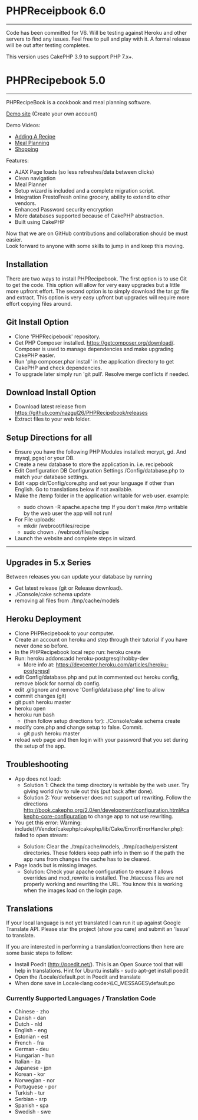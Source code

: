 # PHPReceipbook 6.0
---
Code has been committed for V6.  Will be testing against Heroku and other servers to find any issues.  Feel free to pull and play with it.  A formal release will be out after testing completes.

This version uses CakePHP 3.9 to support PHP 7.x+.  


# PHPRecipebook 5.0
---

PHPRecipeBook is a cookbook and meal planning software.

<a href="https://warm-beyond-24755.herokuapp.com/">Demo site</a> (Create your own account)

Demo Videos:
* <a href="https://youtu.be/xNUBANz2aVI">Adding A Recipe</a>
* <a href="https://youtu.be/xZZJI407aSs">Meal Planning</a>
* <a href="https://youtu.be/zWtfNrYJJRk">Shopping</a>

Features:
* AJAX Page loads (so less refreshes/data between clicks)
* Clean navigation
* Meal Planner
* Setup wizard is included and a complete migration script.
* Integration PrestoFresh online grocery, ability to extend to other vendors.
* Enhanced Password security encryption
* More databases supported because of CakePHP abstraction.
* Built using CakePHP

Now that we are on GitHub contributions and collaboration should be must easier.  
Look forward to anyone with some skills to jump in and keep this moving.

## Installation
There are two ways to install PHPRecipebook. The first option is to use Git to get the code.  This option will allow for very easy upgrades but a little more 
upfront effort. The second option is to simply download the tar.gz file and extract.  This option is very easy upfront but upgrades will require 
more effort copying files around.

## Git Install Option
* Clone 'PHPRecipebook' repository.
* Get PHP Composer installed. https://getcomposer.org/download/.  Composer is used to manage dependencies and make upgrading CakePHP easier.
* Run 'php composer.phar install' in the application directory to get CakePHP and check dependencies.
* To upgrade later simply run 'git pull'. Resolve merge conflicts if needed.

## Download Install Option
* Download latest release from https://github.com/nazgul26/PHPRecipebook/releases
* Extract files to your web folder. 

## Setup Directions for all
* Ensure you have the following PHP Modules installed: mcrypt, gd. And mysql, pgsql or your DB.
* Create a new database to store the application in. i.e. recipebook
* Edit Configuration DB Configuration Settings <app dir>/Config/database.php to match your database settings. 
* Edit <app dir/Config/core.php and set your language if other than English.  Go to translations below if not available.
* Make the <app install dir>/temp folder in the application writable for web user.  example:
    - sudo chown -R apache.apache tmp
  If you don't make <app install dir>/tmp writable by the web user the app will not run!
* For File uploads:
    - mkdir <app install dir>/webroot/files/recipe
    - sudo chown <your web group>.<your web user> <app install dir>/webroot/files/recipe
* Launch the website and complete steps in wizard.

---
## Upgrades in 5.x Series
Between releases you can update your database by running 
* Get latest release (git or Release download).
* ./Console/cake schema update 
* removing all files from ./tmp/cache/models

## Heroku Deployment

* Clone PHPRecipebook to your computer.
* Create an account on heroku and step through their tutorial if you have never done so before.
* In the PHPRecipebook local repo run: heroku create
* Run: heroku addons:add heroku-postgresql:hobby-dev
    - More info at: https://devcenter.heroku.com/articles/heroku-postgresql
* edit Config/database.php and put in commented out heroku config, remove block for normal db config.
* edit .gitignore and remove 'Config/database.php' line to allow 
* commit changes (git)
* git push heroku master
* heroku open
* heroku run bash
    - (then follow setup directions for): ./Console/cake schema create
* modify core.php and change setup to false. Commit.
    - git push heroku master
* reload web page and then login with your password that you set during the setup of the app.

## Troubleshooting
* App does not load:
  - Solution 1: Check the temp directory is writable by the web user.  Try giving world r/w to rule out this (put back after done).
  - Solution 2: Your webserver does not support url rewriting.  Follow the directions http://book.cakephp.org/2.0/en/development/configuration.html#cakephp-core-configuration to change app to not use rewriting.
* You get this error: Warning: include(/<some path>/Vendor/cakephp/cakephp/lib/Cake/Error/ErrorHandler.php): failed to open stream: 
  - Solution: Clear the ./tmp/cache/models, ./tmp/cache/persistent directories.  These folders keep path info in them so if the path the app runs from changes the cache has to be cleared.
* Page loads but is missing images.
  - Solution: Check your apache configuration to ensure it allows overrides and mod_rewrite is installed.  The .htaccess files are not properly working and rewriting the URL.  You know this is working when the images load
 on the login page.

## Translations
If your local language is not yet translated I can run it up against Google Translate API.  Please star the project (show you care) and submit an 'Issue' to translate.

If you are interested in performing a translation/corrections then here are some basic steps to follow:

* Install Poedit (http://poedit.net/).  This is an Open Source tool that will help in translations. Hint for Ubuntu installs -  sudo apt-get install poedit
* Open the <app dir>/Locale/default.pot in Poedit and translate
* When done save in Locale\<lang code>\LC_MESSAGES\default.po

### Currently Supported Languages / Translation Code
* Chinese - zho
* Danish - dan
* Dutch - nld
* English - eng
* Estonian - est
* French - fra
* German - deu
* Hungarian - hun
* Italian - ita
* Japanese - jpn
* Korean - kor
* Norwegian - nor
* Portuguese - por
* Turkish - tur
* Serbian - srp
* Spanish - spa
* Swedish - swe


